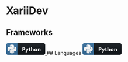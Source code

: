 # XariiDev

## Frameworks
 <a href="#">
    <img src="icons/python.png" alt="example badge" style="vertical-align:top margin:6px 4px">
  </a>  
## Languages
 <a href="#">
    <img src="icons/python.png" alt="example badge" style="vertical-align:top margin:6px 4px">
  </a>  

<!--
**xariidev/xariidev** is a ✨ _special_ ✨ repository because its `README.md` (this file) appears on your GitHub profile.

Here are some ideas to get you started:

- 🔭 I’m currently working on ...
- 🌱 I’m currently learning ...
- 👯 I’m looking to collaborate on ...
- 🤔 I’m looking for help with ...
- 💬 Ask me about ...
- 📫 How to reach me: ...
- 😄 Pronouns: ...
- ⚡ Fun fact: ...
-->
